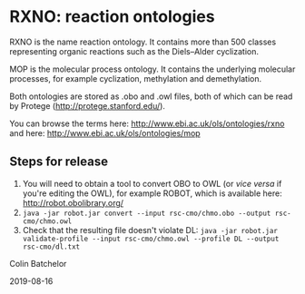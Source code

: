 # RXNO: reaction ontologies

RXNO is the name reaction ontology. It contains more than 500 classes representing organic reactions such as the Diels–Alder cyclization.

MOP is the molecular process ontology. It contains the underlying molecular processes, for example cyclization, methylation and demethylation.

Both ontologies are stored as .obo and .owl files, both of which can be read by Protege (http://protege.stanford.edu/).

You can browse the terms here: http://www.ebi.ac.uk/ols/ontologies/rxno and here: http://www.ebi.ac.uk/ols/ontologies/mop

## Steps for release

1. You will need to obtain a tool to convert OBO to OWL (or _vice versa_ if you're editing the OWL), for example ROBOT, which is available here: http://robot.obolibrary.org/
2. `java -jar robot.jar convert --input rsc-cmo/chmo.obo --output rsc-cmo/chmo.owl`
3. Check that the resulting file doesn't violate DL: `java -jar robot.jar validate-profile --input rsc-cmo/chmo.owl --profile DL --output rsc-cmo/dl.txt`

Colin Batchelor

2019-08-16
